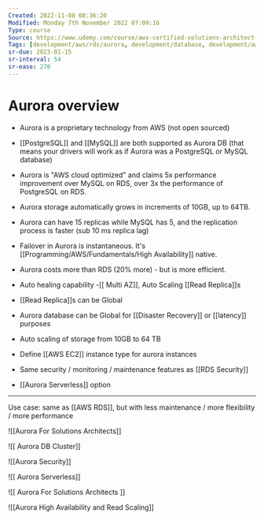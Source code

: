 ```yaml
---
Created: 2022-11-08 08:36:20
Modified: Monday 7th November 2022 07:09:16
Type: course
Source: https://www.udemy.com/course/aws-certified-solutions-architect-associate-saa-c01/?xref=E0Aed11STH4LPUQvCz0GJFABTmM=
Tags: [development/aws/rds/aurora, development/database, development/aws/solutions-architect, review]
sr-due: 2023-01-15
sr-interval: 54
sr-ease: 270
---
```


# Aurora overview

- Aurora is a proprietary technology from AWS (not open sourced)
- [[PostgreSQL]] and [[MySQL]] are both supported as Aurora DB (that means your drivers will work as if Aurora was a PostgreSQL or MySQL database)
- Aurora is "AWS cloud optimized" and claims 5x performance improvement over MySQL on RDS, over 3x the performance of PostgreSQL on RDS.
- Aurora storage automatically grows in increments of 10GB, up to 64TB.
- Aurora can have 15 replicas while MySQL has 5, and the replication process is faster (sub 10 ms replica lag)
- Failover in Aurora is instantaneous. It's [[Programming/AWS/Fundamentals/High Availability]] native.
- Aurora costs more than RDS (20% more) - but is more efficient.

- Auto healing capability
-[[ Multi AZ]], Auto Scaling [[Read Replica]]s
- [[Read Replica]]s can be Global
- Aurora database can be Global for [[Disaster Recovery]] or [[latency]] purposes
- Auto scaling of storage from 10GB to 64 TB
- Define [[AWS EC2]] instance type for aurora instances
- Same security / monitoring / maintenance features as [[RDS Security]]
- [[Aurora Serverless]] option

---

Use case: same as [[AWS RDS]], but with less maintenance / more flexibility / more performance

![[Aurora For Solutions Architects]]

![[ Aurora DB Cluster]]

![[Aurora Security]]

![[ Aurora Serverless]]

![[ Aurora For Solutions Architects ]]


![[Aurora High Availability and Read Scaling]]
